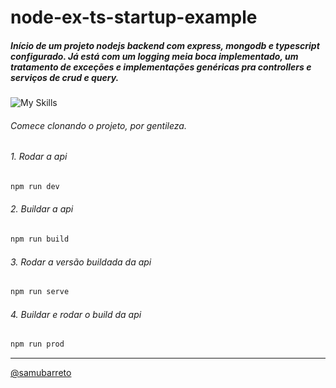 ﻿# node-ex-ts-startup-example
##### Início de um projeto nodejs backend com express, mongodb e typescript configurado. Já está com um logging meia boca implementado, um tratamento de exceções e implementações genéricas pra controllers e serviços de crud e query.
![My Skills](https://skillicons.dev/icons?i=ts,nodejs,express,mongodb) 

###### Comece clonando o projeto, por gentileza.

###### 1. Rodar a api
```bash
npm run dev
```

###### 2. Buildar a api
```bash
npm run build
```

###### 3. Rodar a versão buildada da api
```bash
npm run serve
```

###### 4. Buildar e rodar o build da api
```bash
npm run prod
```

---

[@samubarreto](https://www.linkedin.com/in/samubrreto)
